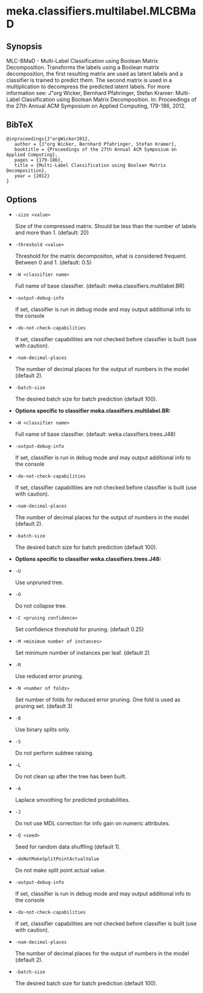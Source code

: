 # meka.classifiers.multilabel.MLCBMaD

## Synopsis
MLC-BMaD - Multi-Label Classification using Boolean Matrix Decomposition. Transforms the labels using a Boolean matrix decomposition, the first resulting matrix are used as latent labels and a classifier is trained to predict them. The second matrix is used in a multiplication to decompress the predicted latent labels.
For more information see:
J"org Wicker, Bernhard Pfahringer, Stefan Kramer: Multi-Label Classification using Boolean Matrix Decomposition. In: Proceedings of the 27th Annual ACM Symposium on Applied Computing, 179-186, 2012.

## BibTeX
```
@inproceedings{J"orgWicker2012,
   author = {J"org Wicker, Bernhard Pfahringer, Stefan Kramer},
   booktitle = {Proceedings of the 27th Annual ACM Symposium on Applied Computing},
   pages = {179-186},
   title = {Multi-Label Classification using Boolean Matrix Decomposition},
   year = {2012}
}
```
## Options
* `-size <value>`

  Size of the compressed matrix. Should be
  less than the number of labels and more than 1.
  (default: 20)

* `-threshold <value>`

  Threshold for the matrix decompositon, what is considered frequent.
  Between 0 and 1.
  (default: 0.5)

* `-W <classifier name>`

  Full name of base classifier.
  (default: meka.classifiers.multilabel.BR)

* `-output-debug-info`

  If set, classifier is run in debug mode and
  may output additional info to the console

* `-do-not-check-capabilities`

  If set, classifier capabilities are not checked before classifier is built
  (use with caution).

* `-num-decimal-places`

  The number of decimal places for the output of numbers in the model (default 2).

* `-batch-size`

  The desired batch size for batch prediction  (default 100).

* **Options specific to classifier meka.classifiers.multilabel.BR:**

* `-W <classifier name>`

  Full name of base classifier.
  (default: weka.classifiers.trees.J48)

* `-output-debug-info`

  If set, classifier is run in debug mode and
  may output additional info to the console

* `-do-not-check-capabilities`

  If set, classifier capabilities are not checked before classifier is built
  (use with caution).

* `-num-decimal-places`

  The number of decimal places for the output of numbers in the model (default 2).

* `-batch-size`

  The desired batch size for batch prediction  (default 100).

* **Options specific to classifier weka.classifiers.trees.J48:**

* `-U`

  Use unpruned tree.

* `-O`

  Do not collapse tree.

* `-C <pruning confidence>`

  Set confidence threshold for pruning.
  (default 0.25)

* `-M <minimum number of instances>`

  Set minimum number of instances per leaf.
  (default 2)

* `-R`

  Use reduced error pruning.

* `-N <number of folds>`

  Set number of folds for reduced error
  pruning. One fold is used as pruning set.
  (default 3)

* `-B`

  Use binary splits only.

* `-S`

  Do not perform subtree raising.

* `-L`

  Do not clean up after the tree has been built.

* `-A`

  Laplace smoothing for predicted probabilities.

* `-J`

  Do not use MDL correction for info gain on numeric attributes.

* `-Q <seed>`

  Seed for random data shuffling (default 1).

* `-doNotMakeSplitPointActualValue`

  Do not make split point actual value.

* `-output-debug-info`

  If set, classifier is run in debug mode and
  may output additional info to the console

* `-do-not-check-capabilities`

  If set, classifier capabilities are not checked before classifier is built
  (use with caution).

* `-num-decimal-places`

  The number of decimal places for the output of numbers in the model (default 2).

* `-batch-size`

  The desired batch size for batch prediction  (default 100).

